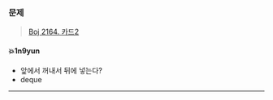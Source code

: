 ### 문제
> [Boj 2164. 카드2](https://www.acmicpc.net/problem/2164)



#### :boom:1n9yun​​

* 앞에서 꺼내서 뒤에 넣는다?
* deque

---